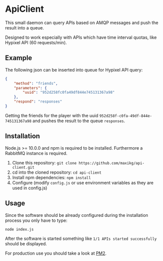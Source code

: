 # ApiClient

This small daemon can query APIs based on AMQP messages and push the result into a queue.

Designed to work especially with APIs which have time interval quotas, like Hypixel API (60 requests/min).

## Example

The following json can be inserted into queue for Hypixel API query:

```json
{
    "method": "friends",
    "parameters": {
        "uuid": "952d258fc0fa49df844e745131367a98"
    },
    "respond": "responses"
}
```

Getting the friends for the player with the uuid `952d258f-c0fa-49df-844e-745131367a98` and pushes the result to the
queue `responses`.

## Installation

Node.js >= 10.0.0 and npm is required to be installed. Furthermore a RabbitMQ instance is required.

 1. Clone this repository: `git clone https://github.com/maxikg/api-client.git`
 2. cd into the cloned repository: `cd api-client`
 3. Install npm dependencies: `npm install`
 4. Configure (modify `config.js` or use environment variables as they are used in config.js)

## Usage

Since the software should be already configured during the installation process you only have to type:

`node index.js`

After the software is started something like `1/1 APIs started successfully` should be displayed.

For production use you should take a look at [PM2](https://github.com/Unitech/pm2).
